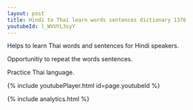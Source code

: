 ```yaml
---
layout: post
title: Hindi to Thai learn words sentences dictionary 1376 
youtubeId: l_WVUYL3syY
---
```

 
 
Helps to learn Thai words and sentences for Hindi speakers.

Opportunitiy to repeat the words sentences. 

Practice Thai language. 
 
{% include youtubePlayer.html id=page.youtubeId %}
 
 
{% include analytics.html %}